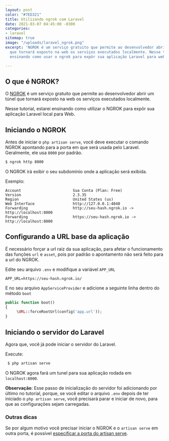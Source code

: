 ```yaml
---
layout: post
color: "#7ED321"
title: Utilizando ngrok com Laravel
date: 2021-03-07 04:45:00 -0300
categories:
- laravel
sitemap: true
image: "/uploads/laravel_ngrok.png"
excerpt: 'NGROK é um serviço gratuito que permite ao desenvolvedor abrir um túnel
  que tornará exposto na web os serviços executados localmente. Nesse tutorial, estarei
  ensinando como usar o ngrok para expôr sua aplicação Laravel para web. '

---
```

## O que é NGROK?

O [NGROK](https://ngrok.com/download) é um serviço gratuito que permite ao desenvolvedor abrir um túnel que tornará exposto na web os serviços executados localmente.

Nesse tutorial, estarei ensinando como utilizar o NGROK para expôr sua aplicação Laravel local para Web.

## Iniciando o NGROK

Antes de iniciar o `php artisan serve`, você deve executar o comando NGROK apontando para a porta em que será usada pelo Laravel. Geralmente, ele usa `8000` por padrão.

```bash
$ ngrok http 8000
```

O NGROK irá exibir o seu subdomínio onde a aplicação será exibida.

Exemplo:

```text
Account                       Sua Conta (Plan: Free)                                
Version                       2.3.35                                                      
Region                        United States (us)                                          
Web Interface                 http://127.0.0.1:4040                                       
Forwarding                    http://seu-hash.ngrok.io -> http://localhost:8000
Forwarding                    https://seu-hash.ngrok.io -> http://localhost:8000 
```

## Configurando a URL base da aplicação

É necessário forçar a url raiz da sua aplicação, para afetar o funcionamento das funções `url` e `asset`, pois por padrão o apontamento não será feito para a url do NGROK.

Edite seu arquivo `.env` e modifique a variável `APP_URL`

```config
APP_URL=https://seu-hash.ngrok.io/
```

E no seu arquivo `AppServiceProvider` e adicione a seguinte linha dentro do método `boot`

```php
public function boot()
{
     \URL::forceRootUrl(config('app.url'));
}
```

## Iniciando o servidor do Laravel

Agora que, você já pode iniciar o servidor do Laravel.

Execute:

```bash
 $ php artisan serve
```

O NGROK agora fará um tunel para sua aplicação rodada em `localhost:8000`.

**Observação**: Esse passo de inicialização do servidor foi adicionando por último no tutorial, porque, se você editar o arquivo `.env` depois de ter iniciado o `php artisan serve`, você precisará parar e iniciar de novo, para que as configurações sejam carregadas.

### Outras dicas

Se por algum motivo você precisar iniciar o NGROK e o `artisan serve` em outra porta, é possível [especificar a porta do artisan serve](/blog/2020/12/24/como-definir-a-porta-usada-no-php-artisan-serve).
